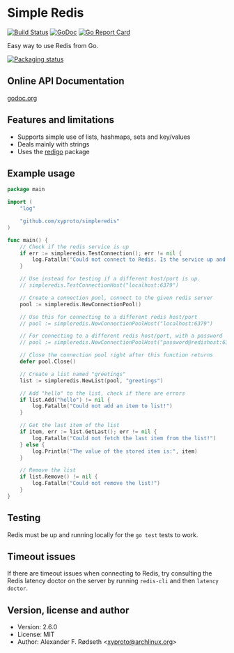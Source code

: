 Simple Redis
============

[![Build Status](https://travis-ci.com/xyproto/simpleredis.svg?branch=master)](https://travis-ci.com/xyproto/simpleredis)
[![GoDoc](https://godoc.org/github.com/xyproto/simpleredis?status.svg)](http://godoc.org/github.com/xyproto/simpleredis)
[![Go Report Card](https://goreportcard.com/badge/github.com/xyproto/simpleredis)](https://goreportcard.com/report/github.com/xyproto/simpleredis)

Easy way to use Redis from Go.

[![Packaging status](https://repology.org/badge/vertical-allrepos/go:github-xyproto-simpleredis.svg)](https://repology.org/project/go:github-xyproto-simpleredis/versions)

Online API Documentation
------------------------

[godoc.org](http://godoc.org/github.com/xyproto/simpleredis)


Features and limitations
------------------------

* Supports simple use of lists, hashmaps, sets and key/values
* Deals mainly with strings
* Uses the [redigo](https://github.com/gomodule/redigo) package


Example usage
-------------

~~~go
package main

import (
	"log"

	"github.com/xyproto/simpleredis"
)

func main() {
	// Check if the redis service is up
	if err := simpleredis.TestConnection(); err != nil {
		log.Fatalln("Could not connect to Redis. Is the service up and running?")
	}

	// Use instead for testing if a different host/port is up.
	// simpleredis.TestConnectionHost("localhost:6379")

	// Create a connection pool, connect to the given redis server
	pool := simpleredis.NewConnectionPool()

	// Use this for connecting to a different redis host/port
	// pool := simpleredis.NewConnectionPoolHost("localhost:6379")

	// For connecting to a different redis host/port, with a password
	// pool := simpleredis.NewConnectionPoolHost("password@redishost:6379")

	// Close the connection pool right after this function returns
	defer pool.Close()

	// Create a list named "greetings"
	list := simpleredis.NewList(pool, "greetings")

	// Add "hello" to the list, check if there are errors
	if list.Add("hello") != nil {
		log.Fatalln("Could not add an item to list!")
	}

	// Get the last item of the list
	if item, err := list.GetLast(); err != nil {
		log.Fatalln("Could not fetch the last item from the list!")
	} else {
		log.Println("The value of the stored item is:", item)
	}

	// Remove the list
	if list.Remove() != nil {
		log.Fatalln("Could not remove the list!")
	}
}
~~~

Testing
-------

Redis must be up and running locally for the `go test` tests to work.


Timeout issues
--------------

If there are timeout issues when connecting to Redis, try consulting the Redis latency doctor on the server by running `redis-cli` and then `latency doctor`.


Version, license and author
---------------------------

* Version: 2.6.0
* License: MIT
* Author: Alexander F. Rødseth &lt;xyproto@archlinux.org&gt;
